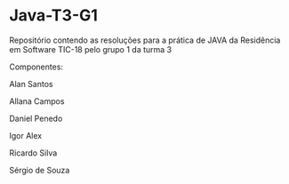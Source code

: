 # Java-T3-G1

Repositório contendo as resoluções para a prática de JAVA da Residência em Software TIC-18 pelo grupo 1 da turma 3

Componentes:

Alan Santos

Allana Campos

Daniel Penedo

Igor Alex

Ricardo Silva

Sérgio de Souza
